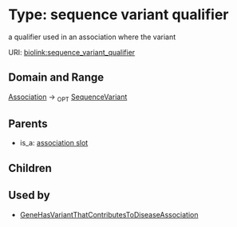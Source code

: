 
# Type: sequence variant qualifier


a qualifier used in an association where the variant

URI: [biolink:sequence_variant_qualifier](https://w3id.org/biolink/vocab/sequence_variant_qualifier)


## Domain and Range

[Association](Association.md) ->  <sub>OPT</sub> [SequenceVariant](SequenceVariant.md)

## Parents

 *  is_a: [association slot](association_slot.md)

## Children


## Used by

 * [GeneHasVariantThatContributesToDiseaseAssociation](GeneHasVariantThatContributesToDiseaseAssociation.md)
